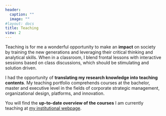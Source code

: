 ```yaml
---
header:
  caption: ""
  image: ""
#layout: docs
title: Teaching
view: 2
---
```


Teaching is for me a wonderful opportunity to make an **impact** on society by training the new generations and leveraging their critical thinking and analytical skills. When in a classroom, I blend frontal lessons with interactive sessions based on class discussions, which should be stimulating and solution driven. 

I had the opportunity of **translating my research knowledge into teaching contents**. My teaching portfolio comprehends courses at the bachelor, master and executive level in the fields of corporate strategic management, organizational design, platforms, and innovation. 

You will find the **up-to-date overview of the courses** I am currently teaching at [my institutional webpage](https://www.en.isto.bwl.uni-muenchen.de/team/ass_prof/giulia_solinas/index.html/).
